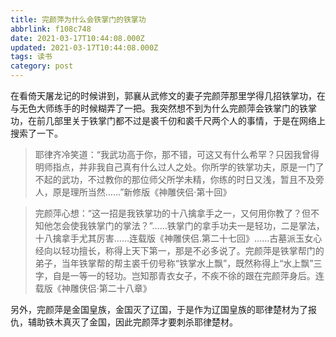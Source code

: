 ```yaml
---
title: 完颜萍为什么会铁掌门的铁掌功
abbrlink: f108c748
date: 2021-03-17T10:44:08.000Z
updated: 2021-03-17T10:44:08.000Z
tags: 读书
category: post
---
```


在看倚天屠龙记的时候讲到，郭襄从武修文的妻子完颜萍那里学得几招铁掌功，在与无色大师练手的时候糊弄了一把。我突然想不到为什么完颜萍会铁掌门的铁掌功，在前几部里关于铁掌门都不过是裘千仞和裘千尺两个人的事情，于是在网络上搜索了一下。

<!--more-->

> 耶律齐冷笑道：“我武功高于你，那不错，可这又有什么希罕？只因我曾得明师指点，并非我自己真有什么过人之处。你所学的铁掌功夫，原是一门了不起的武功，不过教你的那位师父所学未精，你练的时日又浅，暂且不及旁人，原是理所当然……”新修版《神雕侠侣·第十回》

> 完颜萍心想：“这一招是我铁掌功的十八擒拿手之一，又何用你教了？但不知他怎会使我铁掌门的掌法？”……铁掌门的拿手功夫一是轻功，二是掌法，十八擒拿手尤其厉害……连载版《神雕侠侣.第二十七回》……古墓派玉女心经向以轻功擅长，称得上天下第一，那是不必多说了。完颜萍是铁掌帮门的弟子，当年铁掌帮的帮主裘千仞号称“铁掌水上飘”，既然称得上“水上飘”三字，自是一等一的轻功。岂知那青衣女子，不疾不徐的跟在完颜萍身后。连载版《神雕侠侣·第二十八章》

另外，完颜萍是金国皇族，金国灭了辽国，于是作为辽国皇族的耶律楚材为了报仇，辅助铁木真灭了金国，因此完颜萍才要刺杀耶律楚材。
